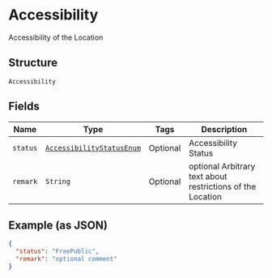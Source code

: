 
# Accessibility

Accessibility of the Location

## Structure

`Accessibility`

## Fields

| Name | Type | Tags | Description |
|  --- | --- | --- | --- |
| `status` | [`AccessibilityStatusEnum`](../../doc/models/accessibility-status-enum.md) | Optional | Accessibility Status |
| `remark` | `String` | Optional | optional Arbitrary text about restrictions of the Location |

## Example (as JSON)

```json
{
  "status": "FreePublic",
  "remark": "optional comment"
}
```

